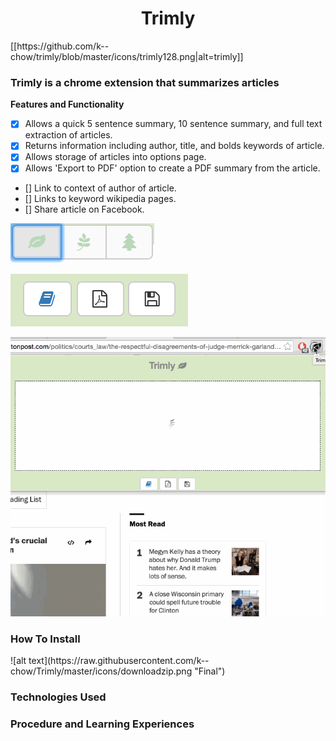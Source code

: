 <h1 style="text-align: center;">Trimly</h1>
[[https://github.com/k--chow/trimly/blob/master/icons/trimly128.png|alt=trimly]]
<h3>Trimly is a chrome extension that summarizes articles</h3>

<b>Features and Functionality</b>
<br>

- [x] Allows a quick 5 sentence summary, 10 sentence summary, and full text extraction of articles.
- [x] Returns information including author, title, and bolds keywords of article.
- [x] Allows storage of articles into options page.
- [x] Allows 'Export to PDF' option to create a PDF summary from the article.
- [] Link to context of author of article.
- [] Links to keyword wikipedia pages. 
- [] Share article on Facebook.

![alt text](https://raw.githubusercontent.com/k--chow/Trimly/master/icons/topbuttons.png "Final")

![alt text](https://raw.githubusercontent.com/k--chow/Trimly/master/icons/bottombuttons.png "Final")


![alt text](https://raw.githubusercontent.com/k--chow/Trimly/master/icons/trimly1.gif "Final")

<h3>How To Install</h3>
![alt text](https://raw.githubusercontent.com/k--chow/Trimly/master/icons/downloadzip.png "Final")

<h3>Technologies Used</h3>

<h3>Procedure and Learning Experiences</h3>
<!--
Flask - CORS
heroku python flask server
SDK easy to use Aylien
use locally
chrome storage
UI need more expertise
angular JS to load and delete data
angular is great!
data persistence
one function after another
$scope.apply
saved properly
topic search?
highlight keywords
export to pdf-->